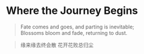 # Where the Journey Begins

> Fate comes and goes, and parting is inevitable;  
> Blossoms bloom and fade, returning to dust.

> 缘来缘去终会散
> 花开花败总归尘
